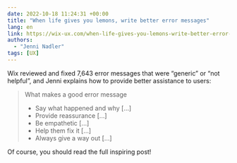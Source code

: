 ```yaml
---
date: 2022-10-18 11:24:31 +00:00
title: "When life gives you lemons, write better error messages"
lang: en
link: https://wix-ux.com/when-life-gives-you-lemons-write-better-error-messages-46c5223e1a2f
authors:
  - "Jenni Nadler"
tags: [UX]
---
```


Wix reviewed and fixed 7,643 error messages that were “generic” or “not helpful”, and Jenni explains how to provide better assistance to users:

> What makes a good error message
> - Say what happened and why […]
> - Provide reassurance […]
> - Be empathetic […]
> - Help them fix it […]
> - Always give a way out […]

Of course, you should read the full inspiring post!
